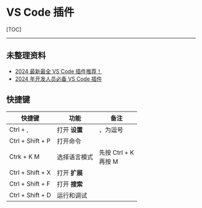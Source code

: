 # VS Code 插件

[TOC]

---

## 未整理资料

- [2024 最新最全 VS Code 插件推荐！](https://mp.weixin.qq.com/s/vUVDtzuV0IimahHLXHtrIg)
- [2024 年开发人员必备 VS Code 插件](https://mp.weixin.qq.com/s?__biz=MzIxMTUzNzM5Ng==&mid=2247503897&idx=3&sn=52e55e6d52ab0ea94620f84784e5799e&chksm=96825bc69c0012546d4b0c06f207b147e1745e907ee06cb5f58c4374afc4a77268eb6b46969b&scene=126&sessionid=1723163189#rd)



## 快捷键

| 快捷键           | 功能          | 备注                      |
| ---------------- | ------------- | ------------------------- |
| Ctrl + ,         | 打开 **设置** | ，为逗号                  |
| Ctrl + Shift + P | 打开命令      |                           |
| Ctrk + K    M    | 选择语言模式  | 先按 Ctrl + K<br />再按 M |
| Ctrl + Shift + X | 打开 **扩展** |                           |
| Ctrl + Shift + F | 打开 **搜索** |                           |
| Ctrl + Shift + D | 运行和调试    |                           |

